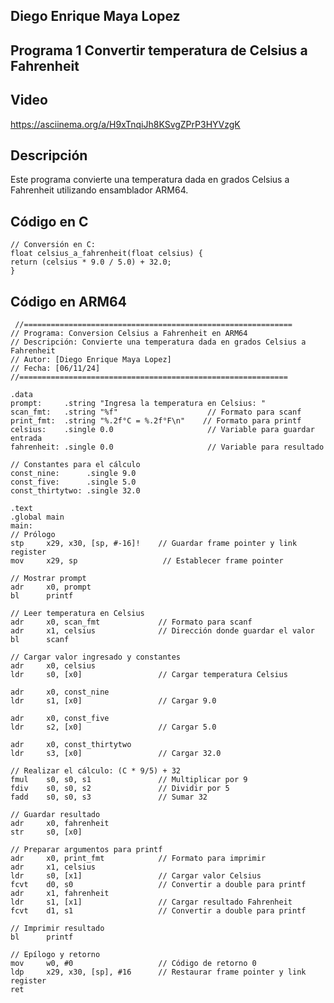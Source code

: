 ## Diego Enrique Maya Lopez
## Programa 1 Convertir temperatura de Celsius a Fahrenheit
## Video
https://asciinema.org/a/H9xTnqiJh8KSvgZPrP3HYVzgK

## Descripción
Este programa convierte una temperatura dada en grados Celsius a Fahrenheit utilizando ensamblador ARM64.

 ## Código en C
    // Conversión en C:
    float celsius_a_fahrenheit(float celsius) {
    return (celsius * 9.0 / 5.0) + 32.0;
    }

## Código en ARM64

     //============================================================
    // Programa: Conversion Celsius a Fahrenheit en ARM64
    // Descripción: Convierte una temperatura dada en grados Celsius a Fahrenheit
    // Autor: [Diego Enrique Maya Lopez]
    // Fecha: [06/11/24]
    //============================================================

    .data
    prompt:     .string "Ingresa la temperatura en Celsius: "
    scan_fmt:   .string "%f"                    // Formato para scanf
    print_fmt:  .string "%.2f°C = %.2f°F\n"    // Formato para printf
    celsius:    .single 0.0                     // Variable para guardar entrada
    fahrenheit: .single 0.0                     // Variable para resultado

    // Constantes para el cálculo
    const_nine:      .single 9.0
    const_five:      .single 5.0
    const_thirtytwo: .single 32.0

    .text
    .global main
    main:
    // Prólogo
    stp     x29, x30, [sp, #-16]!    // Guardar frame pointer y link register
    mov     x29, sp                   // Establecer frame pointer

    // Mostrar prompt
    adr     x0, prompt
    bl      printf

    // Leer temperatura en Celsius
    adr     x0, scan_fmt             // Formato para scanf
    adr     x1, celsius              // Dirección donde guardar el valor
    bl      scanf

    // Cargar valor ingresado y constantes
    adr     x0, celsius
    ldr     s0, [x0]                 // Cargar temperatura Celsius
    
    adr     x0, const_nine
    ldr     s1, [x0]                 // Cargar 9.0
    
    adr     x0, const_five
    ldr     s2, [x0]                 // Cargar 5.0
    
    adr     x0, const_thirtytwo
    ldr     s3, [x0]                 // Cargar 32.0

    // Realizar el cálculo: (C * 9/5) + 32
    fmul    s0, s0, s1               // Multiplicar por 9
    fdiv    s0, s0, s2               // Dividir por 5
    fadd    s0, s0, s3               // Sumar 32

    // Guardar resultado
    adr     x0, fahrenheit
    str     s0, [x0]

    // Preparar argumentos para printf
    adr     x0, print_fmt            // Formato para imprimir
    adr     x1, celsius        
    ldr     s0, [x1]                 // Cargar valor Celsius
    fcvt    d0, s0                   // Convertir a double para printf
    adr     x1, fahrenheit
    ldr     s1, [x1]                 // Cargar resultado Fahrenheit
    fcvt    d1, s1                   // Convertir a double para printf
    
    // Imprimir resultado
    bl      printf

    // Epílogo y retorno
    mov     w0, #0                   // Código de retorno 0
    ldp     x29, x30, [sp], #16      // Restaurar frame pointer y link register
    ret


